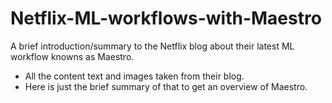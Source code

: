 # Netflix-ML-workflows-with-Maestro
A brief introduction/summary to the Netflix blog about their latest ML workflow knowns as Maestro.

- All the content text and images taken from their blog.
-   Here is just the brief summary of that to get an overview of Maestro.
